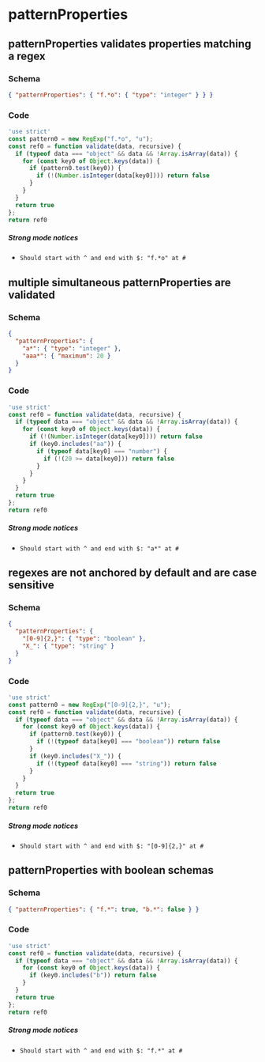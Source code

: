 # patternProperties

## patternProperties validates properties matching a regex

### Schema

```json
{ "patternProperties": { "f.*o": { "type": "integer" } } }
```

### Code

```js
'use strict'
const pattern0 = new RegExp("f.*o", "u");
const ref0 = function validate(data, recursive) {
  if (typeof data === "object" && data && !Array.isArray(data)) {
    for (const key0 of Object.keys(data)) {
      if (pattern0.test(key0)) {
        if (!(Number.isInteger(data[key0]))) return false
      }
    }
  }
  return true
};
return ref0
```

##### Strong mode notices

 * `Should start with ^ and end with $: "f.*o" at #`


## multiple simultaneous patternProperties are validated

### Schema

```json
{
  "patternProperties": {
    "a*": { "type": "integer" },
    "aaa*": { "maximum": 20 }
  }
}
```

### Code

```js
'use strict'
const ref0 = function validate(data, recursive) {
  if (typeof data === "object" && data && !Array.isArray(data)) {
    for (const key0 of Object.keys(data)) {
      if (!(Number.isInteger(data[key0]))) return false
      if (key0.includes("aa")) {
        if (typeof data[key0] === "number") {
          if (!(20 >= data[key0])) return false
        }
      }
    }
  }
  return true
};
return ref0
```

##### Strong mode notices

 * `Should start with ^ and end with $: "a*" at #`


## regexes are not anchored by default and are case sensitive

### Schema

```json
{
  "patternProperties": {
    "[0-9]{2,}": { "type": "boolean" },
    "X_": { "type": "string" }
  }
}
```

### Code

```js
'use strict'
const pattern0 = new RegExp("[0-9]{2,}", "u");
const ref0 = function validate(data, recursive) {
  if (typeof data === "object" && data && !Array.isArray(data)) {
    for (const key0 of Object.keys(data)) {
      if (pattern0.test(key0)) {
        if (!(typeof data[key0] === "boolean")) return false
      }
      if (key0.includes("X_")) {
        if (!(typeof data[key0] === "string")) return false
      }
    }
  }
  return true
};
return ref0
```

##### Strong mode notices

 * `Should start with ^ and end with $: "[0-9]{2,}" at #`


## patternProperties with boolean schemas

### Schema

```json
{ "patternProperties": { "f.*": true, "b.*": false } }
```

### Code

```js
'use strict'
const ref0 = function validate(data, recursive) {
  if (typeof data === "object" && data && !Array.isArray(data)) {
    for (const key0 of Object.keys(data)) {
      if (key0.includes("b")) return false
    }
  }
  return true
};
return ref0
```

##### Strong mode notices

 * `Should start with ^ and end with $: "f.*" at #`

